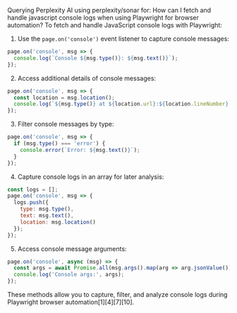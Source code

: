 Querying Perplexity AI using perplexity/sonar for: How can I fetch and handle javascript console logs when using Playwright for browser automation?
To fetch and handle JavaScript console logs with Playwright:

1. Use the `page.on('console')` event listener to capture console messages:

```javascript
page.on('console', msg => {
  console.log(`Console ${msg.type()}: ${msg.text()}`);
});
```

2. Access additional details of console messages:

```javascript
page.on('console', msg => {
  const location = msg.location();
  console.log(`${msg.type()} at ${location.url}:${location.lineNumber}:${location.columnNumber}: ${msg.text()}`);
});
```

3. Filter console messages by type:

```javascript
page.on('console', msg => {
  if (msg.type() === 'error') {
    console.error(`Error: ${msg.text()}`);
  }
});
```

4. Capture console logs in an array for later analysis:

```javascript
const logs = [];
page.on('console', msg => {
  logs.push({
    type: msg.type(),
    text: msg.text(),
    location: msg.location()
  });
});
```

5. Access console message arguments:

```javascript
page.on('console', async (msg) => {
  const args = await Promise.all(msg.args().map(arg => arg.jsonValue()));
  console.log('Console args:', args);
});
```

These methods allow you to capture, filter, and analyze console logs during Playwright browser automation[1][4][7][10].
